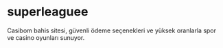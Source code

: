 # superleaguee
Casibom bahis sitesi, güvenli ödeme seçenekleri ve yüksek oranlarla spor ve casino oyunları sunuyor.
